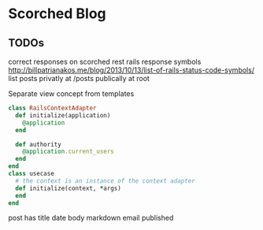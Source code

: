Scorched Blog
=============


## TODOs
correct responses on scorched rest
rails response symbols
http://billpatrianakos.me/blog/2013/10/13/list-of-rails-status-code-symbols/
list posts privatly at /posts
publically at root

Separate view concept from templates

```rb
class RailsContextAdapter
  def initialize(application)
    @application
  end

  def authority
    @application.current_users
  end
end
class usecase
  # the context is an instance of the context adapter
  def initialize(context, *args)
  end
end
```

post has
title
date
body markdown
email
published
